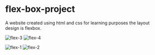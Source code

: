 # flex-box-project
A website created using html and  css for learning purposes
the layout design is flexbox.

![flex-3](https://user-images.githubusercontent.com/54276299/161961648-c8addf63-99f8-432b-9f7f-dbc506da08e4.png)
![flex-4](https://user-images.githubusercontent.com/54276299/161961650-0b9755b8-75b0-47d1-a547-c851f593e32e.png)

![flex-1](https://user-images.githubusercontent.com/54276299/161961636-db20ee5b-a607-4b25-81d8-e0c573ee07bf.png)
![flex-2](https://user-images.githubusercontent.com/54276299/161961643-66849b4c-82c0-44a6-861d-30c1d50b236b.png)
